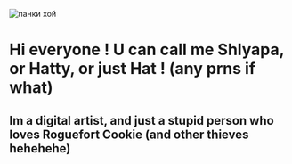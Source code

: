   ![панки хой](https://github.com/user-attachments/assets/0b240649-1a8a-4ac6-9500-01531ead4d58)
# Hi everyone ! U can call me Shlyapa, or Hatty, or just Hat ! (any prns if what)
## Im a digital artist, and just a stupid person who loves Roguefort Cookie (and other thieves hehehehe)

